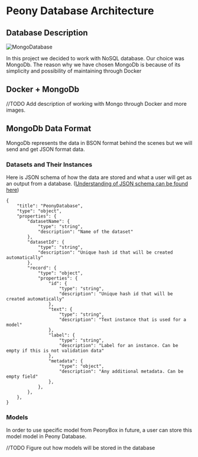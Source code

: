 # Peony Database Architecture

## Database Description 

![MongoDatabase](https://github.com/sahanmar/Peony/blob/supporting_images/images/architecture_images/mongodb.png)

In this project we decided to work with NoSQL database. Our choice was MongoDb. The reason why we have chosen MongoDb is because of its simplicity and possibility of maintaining through Docker 

## Docker + MongoDb

//TODO Add description of working with Mongo through Docker and more images.


## MongoDb Data Format 

MongoDb represents the data in BSON format behind the scenes but we will send and get JSON format data.

### Datasets and Their Instances

Here is JSON schema of how the data are stored and what a user will get as an output from a database. ([Understanding of JSON schema can be found here](https://json-schema.org/understanding-json-schema/))

```
{
	"title": "PeonyDatabase",
	"type": "object",
	"properties": {
		"datasetName": {
			"type": "string",
			"description": "Name of the dataset"
		},
		"datasetId": {
			"type": "string",
			"description": "Unique hash id that will be created automatically"  
		},
		"record": {
			"type": "object",
			"properties": {
				"id": {
					"type": "string",
					"description": "Unique hash id that will be created automatically" 
				},
				"text": {
					"type": "string",
					"description": "Text instance that is used for a model"
				},
				"label": {
					"type": "string",
					"description": "Label for an instance. Can be empty if this is not validation data"
				},
				"metadata": {
					"type": "object",
					"description": "Any additional metadata. Can be empty field"
				},
			},
		},
	},
}
```

### Models

In order to use specific model from PeonyBox in future, a user can store this model model in Peony Database. 

//TODO Figure out how models will be stored in the database 
